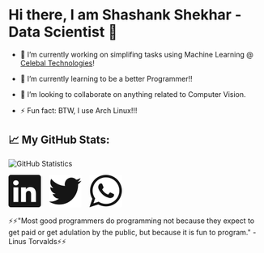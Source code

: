 # Hi there, I am Shashank Shekhar - Data Scientist 👋

- 🔭 I’m currently working on simplifing tasks using Machine Learning @ [Celebal Technologies](https://celebaltech.com)!

- 🌱 I’m currently learning to be a better Programmer!!

- 👯 I’m looking to collaborate on anything related to Computer Vision.

- ⚡ Fun fact: BTW, I use Arch Linux!!!


## 📈 My GitHub Stats:

![GitHub Statistics](https://github-readme-stats.vercel.app/api?username=shashank2806&count_private=true&show_icons=true&theme=dark)


[![Linkedin](https://raw.githubusercontent.com/shashank2806/shashank2806/master/assets/linkedin.svg)](https://linkedin.com/in/shashank2806/)
&nbsp;&nbsp;
[![Twitter](https://raw.githubusercontent.com/shashank2806/shashank2806/master/assets/twitter.svg)](https://twitter.com/shekhar28june)
&nbsp;&nbsp;
[![Whatsapp](https://raw.githubusercontent.com/shashank2806/shashank2806/master/assets/whatsapp.svg)](https://wa.me/919852625351?text=Hello%20Shashank.%0A%0A%0AI%20hope%20you%27re%20doing%20great.%0A%0AI%20got%20your%20number%20through%20your%20website%20and%20was%20interested%20to%20talk%20with%20you.)


 ⚡⚡"Most good programmers do programming not because they expect to get paid or get adulation by the public, but because it is fun to program." - Linus Torvalds⚡⚡
<!--
**shashank2806/shashank2806** is a ✨ _special_ ✨ repository because its `README.md` (this file) appears on your GitHub profile.

Here are some ideas to get you started:

- 🔭 I’m currently working on ...
- 🌱 I’m currently learning ...
- 👯 I’m looking to collaborate on ...
- 🤔 I’m looking for help with ...
- 💬 Ask me about ...
- 📫 How to reach me: ...
- 😄 Pronouns: ...
- ⚡ Fun fact: ...
-->
